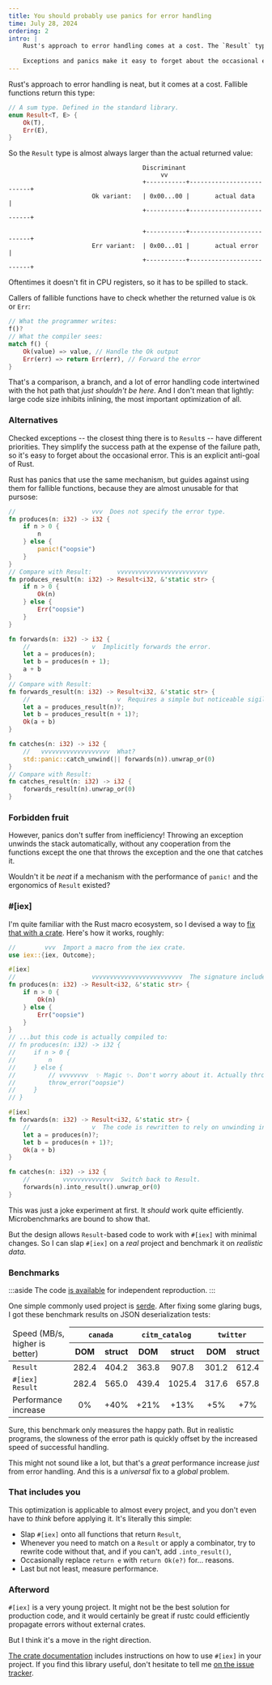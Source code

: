 ```yaml
---
title: You should probably use panics for error handling
time: July 28, 2024
ordering: 2
intro: |
    Rust's approach to error handling comes at a cost. The `Result` type often doesn't fit in CPU registers, and callers of fallible functions have to check whether the returned value is `Ok` or `Err`. That's a stack spill, a comparison, a branch, and a lot of error handling code intertwined with the hot path that *just shouldn't be here*, which inhibits inlining, the most important optimization of all.
    
    Exceptions and panics make it easy to forget about the occasional error, but they don't suffer from inefficiency. Throwing an exception unwinds the stack automatically, without any cooperation from the functions except the one that throws the exception and the one that catches it. Wouldn't it be *neat* if a mechanism with the performance of `panic!` and the ergonomics of `Result` existed?
---
```


Rust's approach to error handling is neat, but it comes at a cost. Fallible functions return this type:

```rust
// A sum type. Defined in the standard library.
enum Result<T, E> {
    Ok(T),
    Err(E),
}
```

So the `Result` type is almost always larger than the actual returned value:

```
                                     Discriminant
                                          vv
                                     +-----------+--------------------------+
                       Ok variant:   | 0x00...00 |       actual data        |
                                     +-----------+--------------------------+

                                     +-----------+--------------------------+
                       Err variant:  | 0x00...01 |       actual error       |
                                     +-----------+--------------------------+
```

Oftentimes it doesn't fit in CPU registers, so it has to be spilled to stack.

Callers of fallible functions have to check whether the returned value is `Ok` or `Err`:

```rust
// What the programmer writes:
f()?
// What the compiler sees:
match f() {
    Ok(value) => value, // Handle the Ok output
    Err(err) => return Err(err), // Forward the error
}
```

That's a comparison, a branch, and a lot of error handling code intertwined with the hot path that *just shouldn't be here*. And I don't mean that lightly: large code size inhibits inlining, the most important optimization of all.

### Alternatives

Checked exceptions -- the closest thing there is to `Result`s -- have different priorities. They simplify the success path at the expense of the failure path, so it's easy to forget about the occasional error. This is an explicit anti-goal of Rust.

Rust has panics that use the same mechanism, but guides against using them for fallible functions, because they are almost unusable for that pursose:

```rust
//                     vvv  Does not specify the error type.
fn produces(n: i32) -> i32 {
    if n > 0 {
        n
    } else {
        panic!("oopsie")
    }
}
// Compare with Result:       vvvvvvvvvvvvvvvvvvvvvvvvv
fn produces_result(n: i32) -> Result<i32, &'static str> {
    if n > 0 {
        Ok(n)
    } else {
        Err("oopsie")
    }
}

fn forwards(n: i32) -> i32 {
    //                 v  Implicitly forwards the error.
    let a = produces(n);
    let b = produces(n + 1);
    a + b
}
// Compare with Result:
fn forwards_result(n: i32) -> Result<i32, &'static str> {
    //                        v  Requires a simple but noticeable sigil.
    let a = produces_result(n)?;
    let b = produces_result(n + 1)?;
    Ok(a + b)
}

fn catches(n: i32) -> i32 {
    //   vvvvvvvvvvvvvvvvvvv  What?
    std::panic::catch_unwind(|| forwards(n)).unwrap_or(0)
}
// Compare with Result:
fn catches_result(n: i32) -> i32 {
    forwards_result(n).unwrap_or(0)
}
```


### Forbidden fruit

However, panics don't suffer from inefficiency! Throwing an exception unwinds the stack automatically, without any cooperation from the functions except the one that throws the exception and the one that catches it.

Wouldn't it be *neat* if a mechanism with the performance of `panic!` and the ergonomics of `Result` existed?


### #[iex]

I'm quite familiar with the Rust macro ecosystem, so I devised a way to [fix that with a crate](https://docs.rs/iex/latest/iex/). Here's how it works, roughly:

```rust
//        vvv  Import a macro from the iex crate.
use iex::{iex, Outcome};

#[iex]
//                     vvvvvvvvvvvvvvvvvvvvvvvvv  The signature includes the error...
fn produces(n: i32) -> Result<i32, &'static str> {
    if n > 0 {
        Ok(n)
    } else {
        Err("oopsie")
    }
}
// ...but this code is actually compiled to:
// fn produces(n: i32) -> i32 {
//     if n > 0 {
//         n
//     } else {
//         // vvvvvvvv  ✨ Magic ✨. Don't worry about it. Actually throws a panic.
//         throw_error("oopsie")
//     }
// }

#[iex]
fn forwards(n: i32) -> Result<i32, &'static str> {
    //                 v  The code is rewritten to rely on unwinding instead of matching.
    let a = produces(n)?;
    let b = produces(n + 1)?;
    Ok(a + b)
}

fn catches(n: i32) -> i32 {
    //         vvvvvvvvvvvvvv  Switch back to Result.
    forwards(n).into_result().unwrap_or(0)
}
```

This was just a joke experiment at first. It *should* work quite efficiently. Microbenchmarks are bound to show that.

But the design allows `Result`-based code to work with `#[iex]` with minimal changes. So I can slap `#[iex]` on a *real* project and benchmark it on *realistic data*.

### Benchmarks

:::aside
The code [is available](https://github.com/orgs/iex-rs/repositories) for independent reproduction.
:::

One simple commonly used project is [serde](https://serde.rs). After fixing some glaring bugs, I got these benchmark results on JSON deserialization tests:

<table>
    <thead>
        <tr>
            <td rowspan="2">Speed (MB/s, higher is better)</td>
            <th colspan="2"><code>canada</code></th>
            <th colspan="2"><code>citm_catalog</code></th>
            <th colspan="2"><code>twitter</code></th>
        </tr>
        <tr>
            <th>DOM</th>
            <th>struct</th>
            <th>DOM</th>
            <th>struct</th>
            <th>DOM</th>
            <th>struct</th>
        </tr>
    </thead>
    <tbody>
        <tr>
            <td><code>Result</code></td>
            <td align="center">282.4</td>
            <td align="center">404.2</td>
            <td align="center">363.8</td>
            <td align="center">907.8</td>
            <td align="center">301.2</td>
            <td align="center">612.4</td>
        </tr>
        <tr>
            <td><code>#[iex] Result</code></td>
            <td align="center">282.4</td>
            <td align="center">565.0</td>
            <td align="center">439.4</td>
            <td align="center">1025.4</td>
            <td align="center">317.6</td>
            <td align="center">657.8</td>
        </tr>
        <tr>
            <td>Performance increase</td>
            <td align="center">0%</td>
            <td align="center">+40%</td>
            <td align="center">+21%</td>
            <td align="center">+13%</td>
            <td align="center">+5%</td>
            <td align="center">+7%</td>
        </tr>
    </tbody>
</table>

<aside-inline-here />

Sure, this benchmark only measures the happy path. But in realistic programs, the slowness of the error path is quickly offset by the increased speed of successful handling.

This might not sound like a lot, but that's a *great* performance increase *just* from error handling. And this is a *universal* fix to a *global* problem.

### That includes you

This optimization is applicable to almost every project, and you don't even have to *think* before applying it. It's literally this simple:

- Slap `#[iex]` onto all functions that return `Result`,
- Whenever you need to match on a `Result` or apply a combinator, try to rewrite code without that, and if you can't, add `.into_result()`,
- Occasionally replace `return e` with `return Ok(e?)` for... reasons.
- Last but not least, measure performance.

### Afterword

`#[iex]` is a very young project. It might not be the best solution for production code, and it would certainly be great if rustc could efficiently propagate errors without external crates.

But I think it's a move in the right direction.

[The crate documentation](https://docs.rs/iex/latest/iex/) includes instructions on how to use `#[iex]` in your project. If you find this library useful, don't hesitate to tell me [on the issue tracker](https://github.com/iex-rs/iex/issues).
